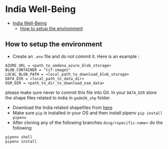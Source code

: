 # India Well-Being

<!-- TOC -->
- [India Well-Being](#india-well-being)
  - [How to setup the environment](#how-to-setup-the-environment)


## How to setup the environment
- Create an `.env` file and do not commit it. Here is an example : 
```
AZURE_URL = <path_to_omdena_azure_blob_storage>
BLOB_CONTAINER = "tif-images"
LOCAL_BLOB_PATH = <local_path_to_download_blob_storage>
DATA_DIR = <local_path_to_data_dir>
OSM_DIR = <path_to_dir_to_download_osm_data>
```
please make sure never to commit this file into Git.
In your `DATA_DIR` store the shape files related to india in `gadm36_shp` folder.
- Download the India related shapefiles from [here](https://biogeo.ucdavis.edu/data/gadm3.6/shp/gadm36_IND_shp.zip)
- Make sure `pip` is installed in your OS and then install pipenv `pip install pipenv`
- After cloning any of the following branches `dssg/<specific-name>` do the following
```
pipenv shell
pipenv install
```
